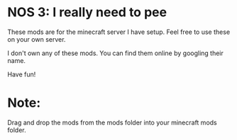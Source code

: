 # NOS 3: I really need to pee

These mods are for the minecraft server I have setup. Feel free to use these on your own server.

I don't own any of these mods. You can find them online by googling their name.

Have fun!

# Note:

Drag and drop the mods from the mods folder into your minecraft mods folder.
